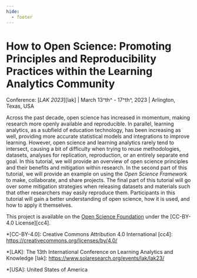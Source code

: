 ```yaml
---
hide:
  - footer
---
```


# How to Open Science: Promoting Principles and Reproducibility Practices within the Learning Analytics Community

Conference: [*LAK 2023*][lak] | March 13^th^ - 17^th^, 2023 | Arlington, Texas, USA

Across the past decade, open science has increased in momentum, making research more openly available and reproducible. In parallel, learning analytics, as a subfield of education technology, has been increasing as well, providing more accurate statistical models and integrations to improve learning. However, open science and learning analytics rarely tend to intersect, causing a bit of difficulty when trying to reuse methodologies, datasets, analyses for replication, reproduction, or an entirely separate end goal. In this tutorial, we will provide an overview of open science principles and their benefits and mitigation within research. In the second part of this tutorial, we will provide an example on using the *Open Science Framework* to make, collaborate, and share projects. The final part of this tutorial will go over some mitigation strategies when releasing datasets and materials such that other researchers may easily reproduce them. Participants in this tutorial will gain a better understanding of open science, how it is used, and how to apply it themselves.

This project is available on the [Open Science Foundation][osf] under the [CC-BY-4.0 License][cc4].

<!--

## Background

TBD

## Agenda

TBD

## Tutorial Structure

TBD

## Organizers

TBD

## Supplemental Materials

TBD -->

[osf]: https://doi.org/10.17605/osf.io/4ubjy
*[CC-BY-4.0]: Creative Commons Attribution 4.0 International
[cc4]: https://creativecommons.org/licenses/by/4.0/

*[LAK]: The 13th International Conference on Learning Analytics and Knowledge
[lak]: https://www.solaresearch.org/events/lak/lak23/

*[USA]: United States of America
